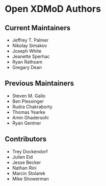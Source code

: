 # Open XDMoD Authors

## Current Maintainers

- Jeffrey T. Palmer
- Nikolay Simakov
- Joseph White
- Jeanette Sperhac
- Ryan Rathsam
- Gregary Dean

## Previous Maintainers

- Steven M. Gallo
- Ben Plessinger
- Rudra Chakraborty
- Thomas Yearke
- Amin Ghadersohi
- Ryan Gentner

## Contributors

- Trey Dockendorf
- Julien Eid
- Jesse Becker
- Nathan Rini
- Marcin Stolarek
- Mike Showerman
